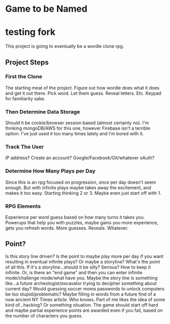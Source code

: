 # Game to be Named
# testing fork

This project is going to eventually be a wordle clone rpg. 

## Project Steps

### First the Clone

The starting meat of the project. Figure out how wordle does what it does and get it out there. Pick word. Let them guess. Reveal letters. Etc. Keypad for familiarity sake.

### Then Determine Data Storage

Should it be cookie/browser session based (almost certainly no). I'm thinking mongoDB/AWS for this one, however Firebase isn't a terrible option. I've just used it too many times lately and I'm bored with it. 

### Track The User

IP address? Create an account? Google/Facebook/Git/whatever oAuth?

### Determine How Many Plays per Day

Since this is an rpg focused on progression, once per day doesn't seem enough. But with infinite plays maybe takes away the excitement, and makes it too easy. Starting thinking 2 or 3. Maybe even just start off with 1. 

### RPG Elements

Experience per word guess based on how many turns it takes you. Powerups that help you with puzzles, maybe gains you more experience, gets you refresh words. More guesses. Reveals. Whatever. 

## Point?

Is this story line driven? Is the point to maybe play more per day if you want resulting in eventual infinite plays? Or maybe
a storyline? What's the point of all this. If it's a storyline...should it be silly? Serious? How to keep it infinite. Or, is there an "end game" and then you can enter infinite mode/challenge mode/what have you. Maybe the story line is something like...a future archeologist/excavator trying to decipher something about current day? Would
guessing soccer moms passwords to unlock computers be too stupid/problematic? Maybe filling in words from a future find of a now ancient NY Times article. Who knows. Part of me likes the idea of some kind of...hacking? Or something situation. The game should start off hard and maybe partial experience points are awarded even if you fail, based on the number of characters you guess.
